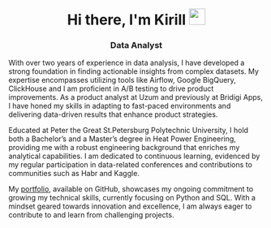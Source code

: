 
<h1 align="center">Hi there, I'm Kirill</a> 
<img src="https://github.com/blackcater/blackcater/raw/main/images/Hi.gif" height="32"/></h1>
<h3 align="center"> Data Analyst</h3>

With over two years of experience in data analysis, I have developed a strong foundation in finding actionable insights from complex datasets. My expertise encompasses utilizing tools like Airflow, Google BigQuery, ClickHouse and I am proficient in A/B testing to drive product improvements. As a product analyst at Uzum and previously at Bridigi Apps, I have honed my skills in adapting to fast-paced environments and delivering data-driven results that enhance product strategies.

Educated at Peter the Great St.Petersburg Polytechnic University, I hold both a Bachelor’s and a Master’s degree in Heat Power Engineering, providing me with a robust engineering background that enriches my analytical capabilities. I am dedicated to continuous learning, evidenced by my regular participation in data-related conferences and contributions to communities such as Habr and Kaggle.

My <a href="https://github.com/Divshch/portfolio.git">portfolio</a>, available on GitHub, showcases my ongoing commitment to growing my technical skills, currently focusing on Python and SQL. With a mindset geared towards innovation and excellence, I am always eager to contribute to and learn from challenging projects.

